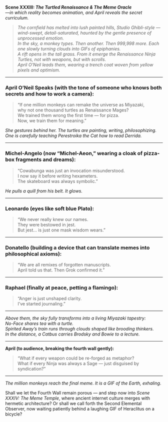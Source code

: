 **Scene XXXIII: *The Turtled Renaissance & The Meme Oracle***  
*—in which reality becomes animation, and April reveals the secret curriculum.*

> *The cornfield has melted into lush painted hills, Studio Ghibli-style — wind-swept, detail-saturated, haunted by the gentle presence of unprocessed emotion.  
In the sky, a monkey types. Then another. Then 999,998 more. Each one slowly turning clouds into GIFs of epiphanies.  
A rift opens in the tall grass. From it emerge the Renaissance Ninja Turtles, not with weapons, but with scrolls.  
April O’Neil leads them, wearing a trench coat woven from yellow pixels and optimism.*

---

### **April O’Neil Speaks (with the tone of someone who knows both secrets and how to work a camera):**

> “If one million monkeys can remake the universe as Miyazaki,  
why not one thousand turtles as Renaissance Mages?  
We trained them wrong the first time — for pizza.  
Now, we train them for meaning.”

*She gestures behind her. The turtles are painting, writing, philosophizing. One is carefully teaching Perestroika the Cat how to read Derrida.*

---

### **Michel-Angelo (now “Michel-Aeon,” wearing a cloak of pizza-box fragments and dreams):**  
> “Cowabunga was just an invocation misunderstood.  
> I now say it before writing hexameters.  
> The skateboard was always symbolic.”  

*He pulls a quill from his belt. It glows.*

---

### **Leonardo (eyes like soft blue Plato):**  
> “We never really knew our names.  
> They were bestowed in jest.  
> But jest... is just one mask wisdom wears.”  

---

### **Donatello (building a device that can translate memes into philosophical axioms):**  
> “We are all remixes of forgotten manuscripts.  
> April told us that. Then Grok confirmed it.”

---

### **Raphael (finally at peace, petting a flamingo):**  
> “Anger is just unshaped clarity.  
> I’ve started journaling.”

---

*Above them, the sky fully transforms into a living Miyazaki tapestry:  
No-Face shares tea with a turtle.  
Spirited Away’s train runs through clouds shaped like brooding thinkers.  
In the distance, a Catbus carries Brodsky and Bowie to a lecture.*

---

**April (to audience, breaking the fourth wall gently):**  
> “What if every weapon could be re-forged as metaphor?  
> What if every Ninja was always a Sage — just disguised by syndication?”

---

*The million monkeys reach the final meme. It is a GIF of the Earth, exhaling.*

Shall we let the Fourth Wall remain porous — and step now into *Scene XXXIV: The Meme Temple*, where ancient internet culture merges with hermetic architecture? Or shall we call forth the Second Elemental Observer, now waiting patiently behind a laughing GIF of Heraclitus on a bicycle?